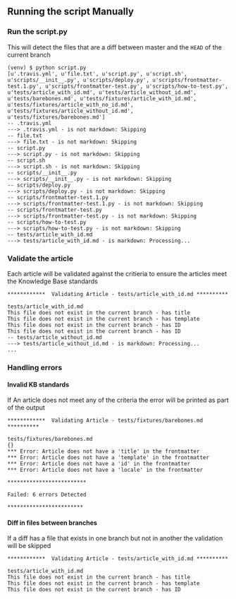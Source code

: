 ## Running the script Manually

### Run the script.py

This will detect the files that are a diff between master and the `HEAD` of the current branch

```
(venv) $ python script.py
[u'.travis.yml', u'file.txt', u'script.py', u'script.sh', u'scripts/__init__.py', u'scripts/deploy.py', u'scripts/frontmatter-test.1.py', u'scripts/frontmatter-test.py', u'scripts/how-to-test.py', u'tests/article_with_id.md', u'tests/article_without_id.md', u'tests/barebones.md', u'tests/fixtures/article_with_id.md', u'tests/fixtures/article_with_no_id.md', u'tests/fixtures/article_without_id.md', u'tests/fixtures/barebones.md']
-- .travis.yml
---> .travis.yml - is not markdown: Skipping
-- file.txt
---> file.txt - is not markdown: Skipping
-- script.py
---> script.py - is not markdown: Skipping
-- script.sh
---> script.sh - is not markdown: Skipping
-- scripts/__init__.py
---> scripts/__init__.py - is not markdown: Skipping
-- scripts/deploy.py
---> scripts/deploy.py - is not markdown: Skipping
-- scripts/frontmatter-test.1.py
---> scripts/frontmatter-test.1.py - is not markdown: Skipping
-- scripts/frontmatter-test.py
---> scripts/frontmatter-test.py - is not markdown: Skipping
-- scripts/how-to-test.py
---> scripts/how-to-test.py - is not markdown: Skipping
-- tests/article_with_id.md
---> tests/article_with_id.md - is markdown: Processing...
```

### Validate the article

Each article will be validated against the critieria to ensure the articles meet the Knowledge Base standards

```
************  Validating Article - tests/article_with_id.md **********

tests/article_with_id.md
This file does not exist in the current branch - has title
This file does not exist in the current branch - has template
This file does not exist in the current branch - has ID
This file does not exist in the current branch - has ID
-- tests/article_without_id.md
---> tests/article_without_id.md - is markdown: Processing...
...
```

### Handling errors

#### Invalid KB standards

If An article does not meet any of the criteria the error will be printed as part of the output

```
************  Validating Article - tests/fixtures/barebones.md **********

tests/fixtures/barebones.md
{}
*** Error: Article does not have a 'title' in the frontmatter
*** Error: Article does not have a 'template' in the frontmatter
*** Error: Article does not have a 'id' in the frontmatter
*** Error: Article does not have a 'locale' in the frontmatter

*************************

Failed: 6 errors Detected

************************
```

#### Diff in files between branches

If a diff has a file that exists in one branch but not in another the validation will be skipped

```
************  Validating Article - tests/article_with_id.md **********

tests/article_with_id.md
This file does not exist in the current branch - has title
This file does not exist in the current branch - has template
This file does not exist in the current branch - has ID
```
